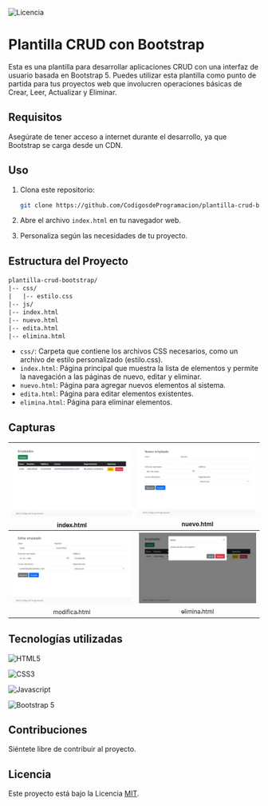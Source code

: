![Licencia](https://img.shields.io/github/license/CodigosdeProgramacion/plantilla-crud-bootstrap)

# Plantilla CRUD con Bootstrap

Esta es una plantilla para desarrollar aplicaciones CRUD con una interfaz de usuario basada en Bootstrap 5. Puedes utilizar esta plantilla como punto de partida para tus proyectos web que involucren operaciones básicas de Crear, Leer, Actualizar y Eliminar.

## Requisitos

Asegúrate de tener acceso a internet durante el desarrollo, ya que Bootstrap se carga desde un CDN.

## Uso

1. Clona este repositorio:

    ```bash
    git clone https://github.com/CodigosdeProgramacion/plantilla-crud-bootstrap
    ```

2. Abre el archivo `index.html` en tu navegador web.

3. Personaliza según las necesidades de tu proyecto.

## Estructura del Proyecto

```
plantilla-crud-bootstrap/
|-- css/
|   |-- estilo.css
|-- js/
|-- index.html
|-- nuevo.html
|-- edita.html
|-- elimina.html
```

- `css/`: Carpeta que contiene los archivos CSS necesarios, como un archivo de estilo personalizado (estilo.css).
- `index.html`: Página principal que muestra la lista de elementos y permite la navegación a las páginas de nuevo, editar y eliminar.
- `nuevo.html`: Página para agregar nuevos elementos al sistema.
- `edita.html`: Página para editar elementos existentes.
- `elimina.html`: Página para eliminar elementos.

## Capturas

| [<img src="images/index.png" width=500><br><sub>index.html</sub>](index.html) |  [<img src="images/nuevo.png" width=500><br><sub>nuevo.html</sub>](nuevo.html) |
| :---: | :---: |
| [<img src="images/edita.png" width=500><br><sub>modifica.html</sub>](modifica.html) |  [<img src="images/elimina.png" width=500><br><sub>elimina.html</sub>](elimina.html) |

## Tecnologías utilizadas

![HTML5](https://img.shields.io/badge/HTML5-E34F26?style=for-the-badge&logo=html5&logoColor=white)

![CSS3](https://img.shields.io/badge/CSS3-1572B6?style=for-the-badge&logo=css3&logoColor=white)

![Javascript](https://img.shields.io/badge/JavaScript-F7DF1E?style=for-the-badge&logo=javascript&logoColor=black)

![Bootstrap 5](https://img.shields.io/badge/Bootstrap-563D7C?style=for-the-badge&logo=bootstrap&logoColor=white)

## Contribuciones

Siéntete libre de contribuir al proyecto.

## Licencia

Este proyecto está bajo la Licencia [MIT](LICENSE).
